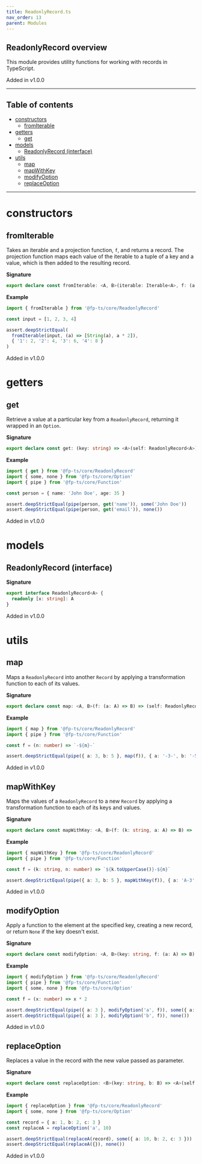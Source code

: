 ```yaml
---
title: ReadonlyRecord.ts
nav_order: 13
parent: Modules
---
```


## ReadonlyRecord overview

This module provides utility functions for working with records in TypeScript.

Added in v1.0.0

---

<h2 class="text-delta">Table of contents</h2>

- [constructors](#constructors)
  - [fromIterable](#fromiterable)
- [getters](#getters)
  - [get](#get)
- [models](#models)
  - [ReadonlyRecord (interface)](#readonlyrecord-interface)
- [utils](#utils)
  - [map](#map)
  - [mapWithKey](#mapwithkey)
  - [modifyOption](#modifyoption)
  - [replaceOption](#replaceoption)

---

# constructors

## fromIterable

Takes an iterable and a projection function, `f`, and returns a record.
The projection function maps each value of the iterable to a tuple of a key and a value, which is then added to the resulting record.

**Signature**

```ts
export declare const fromIterable: <A, B>(iterable: Iterable<A>, f: (a: A) => readonly [string, B]) => Record<string, B>
```

**Example**

```ts
import { fromIterable } from '@fp-ts/core/ReadonlyRecord'

const input = [1, 2, 3, 4]

assert.deepStrictEqual(
  fromIterable(input, (a) => [String(a), a * 2]),
  { '1': 2, '2': 4, '3': 6, '4': 8 }
)
```

Added in v1.0.0

# getters

## get

Retrieve a value at a particular key from a `ReadonlyRecord`, returning it wrapped in an `Option`.

**Signature**

```ts
export declare const get: (key: string) => <A>(self: ReadonlyRecord<A>) => any
```

**Example**

```ts
import { get } from '@fp-ts/core/ReadonlyRecord'
import { some, none } from '@fp-ts/core/Option'
import { pipe } from '@fp-ts/core/Function'

const person = { name: 'John Doe', age: 35 }

assert.deepStrictEqual(pipe(person, get('name')), some('John Doe'))
assert.deepStrictEqual(pipe(person, get('email')), none())
```

Added in v1.0.0

# models

## ReadonlyRecord (interface)

**Signature**

```ts
export interface ReadonlyRecord<A> {
  readonly [x: string]: A
}
```

Added in v1.0.0

# utils

## map

Maps a `ReadonlyRecord` into another `Record` by applying a transformation function to each of its values.

**Signature**

```ts
export declare const map: <A, B>(f: (a: A) => B) => (self: ReadonlyRecord<A>) => Record<string, B>
```

**Example**

```ts
import { map } from '@fp-ts/core/ReadonlyRecord'
import { pipe } from '@fp-ts/core/Function'

const f = (n: number) => `-${n}-`

assert.deepStrictEqual(pipe({ a: 3, b: 5 }, map(f)), { a: '-3-', b: '-5-' })
```

Added in v1.0.0

## mapWithKey

Maps the values of a `ReadonlyRecord` to a new `Record` by applying a transformation function to each of its keys and values.

**Signature**

```ts
export declare const mapWithKey: <A, B>(f: (k: string, a: A) => B) => (self: ReadonlyRecord<A>) => Record<string, B>
```

**Example**

```ts
import { mapWithKey } from '@fp-ts/core/ReadonlyRecord'
import { pipe } from '@fp-ts/core/Function'

const f = (k: string, n: number) => `${k.toUpperCase()}-${n}`

assert.deepStrictEqual(pipe({ a: 3, b: 5 }, mapWithKey(f)), { a: 'A-3', b: 'B-5' })
```

Added in v1.0.0

## modifyOption

Apply a function to the element at the specified key, creating a new record,
or return `None` if the key doesn't exist.

**Signature**

```ts
export declare const modifyOption: <A, B>(key: string, f: (a: A) => B) => (self: ReadonlyRecord<A>) => any
```

**Example**

```ts
import { modifyOption } from '@fp-ts/core/ReadonlyRecord'
import { pipe } from '@fp-ts/core/Function'
import { some, none } from '@fp-ts/core/Option'

const f = (x: number) => x * 2

assert.deepStrictEqual(pipe({ a: 3 }, modifyOption('a', f)), some({ a: 6 }))
assert.deepStrictEqual(pipe({ a: 3 }, modifyOption('b', f)), none())
```

Added in v1.0.0

## replaceOption

Replaces a value in the record with the new value passed as parameter.

**Signature**

```ts
export declare const replaceOption: <B>(key: string, b: B) => <A>(self: ReadonlyRecord<A>) => any
```

**Example**

```ts
import { replaceOption } from '@fp-ts/core/ReadonlyRecord'
import { some, none } from '@fp-ts/core/Option'

const record = { a: 1, b: 2, c: 3 }
const replaceA = replaceOption('a', 10)

assert.deepStrictEqual(replaceA(record), some({ a: 10, b: 2, c: 3 }))
assert.deepStrictEqual(replaceA({}), none())
```

Added in v1.0.0
